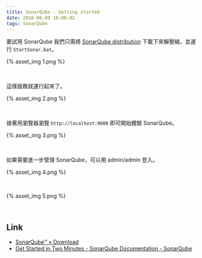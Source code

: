```yaml
---
title: SonarQube - Getting started
date: 2016-06-09 16:06:02
tags: SonarQube
---
```


要試用 SonarQube 我們只需將 [SonarQube distribution](http://www.sonarqube.org/downloads/) 下載下來解壓縮，並運行 `StartSonar.bat`。  

<!-- More -->

{% asset_img 1.png %}

<br/>


這樣服務就運行起來了。  

{% asset_img 2.png %}

<br/>


接著用瀏覽器瀏覽 `http://localhost:9000` 即可開始體驗 SonarQube。  

{% asset_img 3.png %}

<br/>


如果需要進一步管理 SonarQube，可以用 admin/admin 登入。  

{% asset_img 4.png %}

<br/>


{% asset_img 5.png %}

<br/>


Link
----
* [SonarQube™ » Download](http://www.sonarqube.org/downloads/)
* [Get Started in Two Minutes - SonarQube Documentation - SonarQube](http://docs.sonarqube.org/display/SONAR/Get+Started+in+Two+Minutes)
